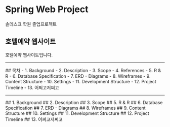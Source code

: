 # Spring Web Project
솔데스크 학원 졸업프로젝트

## 호텔예약 웹사이트
호텔예약 웹사이트입니다.


<hr>
## 목차
- 1. Background
- 2. Description
- 3. Scope
- 4. References
- 5. R & R
- 6. Database Specification
- 7. ERD - Diagrams
- 8. Wireframes
- 9. Content Structure
- 10. Settings
- 11. Development Structure
- 12. Project Timeline
- 13. 어쩌고저쩌고


<hr>
## 1. Background
## 2. Description
## 3. Scope
## 5. R & R
## 6. Database Specification
## 7. ERD - Diagrams
## 8. Wireframes
## 9. Content Structure
## 10. Settings
## 11. Development Structure
## 12. Project Timeline
## 13. 어쩌고저쩌고
